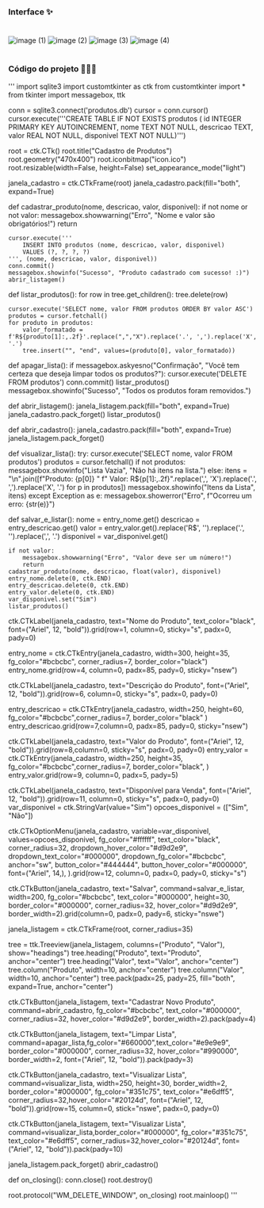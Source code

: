 ### Interface ✨
#

![image (1)](https://github.com/user-attachments/assets/1f805594-39b4-4f33-af5b-f46e7165c5d5)
![image (2)](https://github.com/user-attachments/assets/9866fefe-31b2-402c-8fc8-62d31b808b0a)
![image (3)](https://github.com/user-attachments/assets/6123c02e-d4f6-45f5-bf74-45cffa2d1f7f)
![image (4)](https://github.com/user-attachments/assets/098209ac-48e3-4686-8993-b94028503fc5)

#

### Código do projeto 👩🏽‍💻 

'''
import sqlite3
import customtkinter as ctk
from customtkinter import *
from tkinter import messagebox, ttk

conn = sqlite3.connect('produtos.db')
cursor = conn.cursor()
cursor.execute('''CREATE TABLE IF NOT EXISTS produtos (
                    id INTEGER PRIMARY KEY AUTOINCREMENT,
                    nome TEXT NOT NULL,
                    descricao TEXT,
                    valor REAL NOT NULL,
                    disponivel TEXT NOT NULL)''')

root = ctk.CTk()
root.title("Cadastro de Produtos")
root.geometry("470x400")
root.iconbitmap("icon.ico")
root.resizable(width=False, height=False)
set_appearance_mode("light")


janela_cadastro = ctk.CTkFrame(root)
janela_cadastro.pack(fill="both", expand=True)


def cadastrar_produto(nome, descricao, valor, disponivel):
    if not nome or not valor:
        messagebox.showwarning("Erro", "Nome e valor são obrigatórios!")
        return

    cursor.execute('''
        INSERT INTO produtos (nome, descricao, valor, disponivel)
        VALUES (?, ?, ?, ?)
    ''', (nome, descricao, valor, disponivel))
    conn.commit()
    messagebox.showinfo("Sucesso", "Produto cadastrado com sucesso! :)")
    abrir_listagem()


def listar_produtos():
    for row in tree.get_children():
        tree.delete(row)

    cursor.execute('SELECT nome, valor FROM produtos ORDER BY valor ASC')
    produtos = cursor.fetchall()
    for produto in produtos:
        valor_formatado = f'R${produto[1]:,.2f}'.replace(",","X").replace('.', ',').replace('X', '.')
        tree.insert("", "end", values=(produto[0], valor_formatado))


def apagar_lista():
    if messagebox.askyesno("Confirmação", 
                           "Você tem certeza que deseja limpar todos os produtos?"):
        cursor.execute('DELETE FROM produtos')
        conn.commit()
        listar_produtos()
        messagebox.showinfo("Sucesso", 
                            "Todos os produtos foram removidos.")


def abrir_listagem():
    janela_listagem.pack(fill="both", expand=True)
    janela_cadastro.pack_forget()
    listar_produtos()


def abrir_cadastro():
    janela_cadastro.pack(fill="both", expand=True)
    janela_listagem.pack_forget()


def visualizar_lista():
    try:
        cursor.execute('SELECT nome, valor FROM produtos')
        produtos = cursor.fetchall()
        if not produtos:
            messagebox.showinfo("Lista Vazia", 
                                "Não há itens na lista.")
        else:
            itens = "\n".join([f"Produto: {p[0]}  "
                               f"  Valor: R${p[1]:,.2f}".replace(',', 'X').replace('.', ',').replace('X', '.') 
                               for p in produtos])
            messagebox.showinfo("Itens da Lista", itens)
    except Exception as e:
        messagebox.showerror("Erro", 
                             f"Ocorreu um erro: {str(e)}")



def salvar_e_listar():
    nome = entry_nome.get()
    descricao = entry_descricao.get()
    valor = entry_valor.get().replace('R$', '').replace('.', '').replace(',', '.')
    disponivel = var_disponivel.get()

    if not valor:
        messagebox.showwarning("Erro", "Valor deve ser um número!")
        return
    cadastrar_produto(nome, descricao, float(valor), disponivel)
    entry_nome.delete(0, ctk.END)
    entry_descricao.delete(0, ctk.END)
    entry_valor.delete(0, ctk.END)
    var_disponivel.set("Sim")
    listar_produtos()




ctk.CTkLabel(janela_cadastro, 
text="Nome do Produto", 
text_color="black", font=("Ariel", 12, "bold")).grid(row=1, column=0,
                          sticky="s", padx=0, pady=0)


entry_nome = ctk.CTkEntry(janela_cadastro, 
                          width=300, height=35, 
                          fg_color="#bcbcbc", 
                          corner_radius=7, border_color="black")
entry_nome.grid(row=4, column=0, 
                padx=85, pady=0, 
                sticky="nsew")




ctk.CTkLabel(janela_cadastro, 
text="Descrição do Produto", font=("Ariel", 12, "bold")).grid(row=6, 
                                  column=0, sticky="s", padx=0, pady=0)

entry_descricao = ctk.CTkEntry(janela_cadastro, width=250, 
                               height=60, 
                               fg_color="#bcbcbc",corner_radius=7, 
                               border_color="black" )
entry_descricao.grid(row=7,column=0, 
                padx=85, pady=0, 
                sticky="nsew")




ctk.CTkLabel(janela_cadastro, 
text="Valor do Produto", font=("Ariel", 12, "bold")).grid(row=8,column=0, sticky="s", padx=0, pady=0)
entry_valor = ctk.CTkEntry(janela_cadastro, width=250, 
                               height=35, 
                               fg_color="#bcbcbc",corner_radius=7, 
                               border_color="black", )
entry_valor.grid(row=9, column=0, padx=5, pady=5)




ctk.CTkLabel(janela_cadastro, 
text="Disponível para Venda", font=("Ariel", 12, "bold")).grid(row=11, column=0, 
sticky="s", padx=0, pady=0)
var_disponivel = ctk.StringVar(value="Sim")
opcoes_disponivel = (["Sim", "Não"])

ctk.CTkOptionMenu(janela_cadastro, variable=var_disponivel, 
values=opcoes_disponivel, fg_color="#ffffff", 
text_color="black", corner_radius=32, dropdown_hover_color="#d9d2e9", 
dropdown_text_color="#000000", dropdown_fg_color="#bcbcbc", anchor="sw", button_color="#444444", button_hover_color="#000000", font=("Ariel", 14,), ).grid(row=12, column=0, padx=0, pady=0, sticky="s")


ctk.CTkButton(janela_cadastro, 
text="Salvar", command=salvar_e_listar, width=200,
fg_color="#bcbcbc", text_color="#000000", height=30, border_color="#000000", corner_radius=32, hover_color="#d9d2e9", border_width=2).grid(column=0, padx=0, pady=6, sticky="nswe")


janela_listagem = ctk.CTkFrame(root, corner_radius=35)

tree = ttk.Treeview(janela_listagem, 
columns=("Produto", "Valor"), show="headings")
tree.heading("Produto", text="Produto", anchor="center")
tree.heading("Valor", text="Valor", anchor="center")
tree.column("Produto", width=10, anchor="center")
tree.column("Valor", width=10, anchor="center")
tree.pack(padx=25, pady=25, fill="both", expand=True, anchor="center")



ctk.CTkButton(janela_listagem, text="Cadastrar Novo Produto", command=abrir_cadastro, fg_color="#bcbcbc", text_color="#000000",
              corner_radius=32, hover_color="#d9d2e9", border_width=2).pack(pady=4)

ctk.CTkButton(janela_listagem, text="Limpar Lista", command=apagar_lista,fg_color="#660000",text_color="#e9e9e9", border_color="#000000", corner_radius=32, hover_color="#990000", border_width=2, font=("Ariel", 12, "bold")).pack(pady=3)

ctk.CTkButton(janela_cadastro, text="Visualizar Lista", command=visualizar_lista, width=250, height=30, border_width=2, 
              border_color="#000000", fg_color="#351c75", text_color="#e6dff5",
              corner_radius=32,hover_color="#20124d", font=("Ariel", 12, "bold")).grid(row=15, column=0, stick="nswe", padx=0, pady=0)

ctk.CTkButton(janela_listagem, text="Visualizar Lista", command=visualizar_lista,border_color="#000000", 
              fg_color="#351c75", text_color="#e6dff5",
              corner_radius=32,hover_color="#20124d", font=("Ariel", 12, "bold")).pack(pady=10)


janela_listagem.pack_forget()
abrir_cadastro()


def on_closing():
    conn.close()
    root.destroy()

root.protocol("WM_DELETE_WINDOW", on_closing)
root.mainloop()
'''

